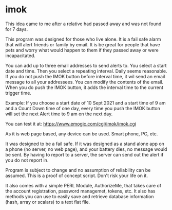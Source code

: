 # imok

This idea came to me after a relative had passed away and was not found for 7 days.

This program was designed for those who live alone.
It is a fail safe alarm that will alert friends or family by email.
It is be great for people that have pets and worry what would happen to them if they passed away or were incapacitated.

You can add up to three email addresses to send alerts to.
You select a start date and time. Then you select a repeating interval. Daily seems reasonable.
If you do not push the IMOK button before interval time, it wil send an email message to all your addressees. You can modify the contents of the email.
When you do push the IMOK button, it adds the interval time to the current trigger time.

Example: If you choose a start date of 10 Sept 2021 and a start time of 9 am and a Count Down time of one day, every time you push the IMOK button will set the next Alert time to 9 am on the next day. 

You can test it at:
https://www.emogic.com/cgi/imok/imok.cgi

As it is web page based, any device can be used. Smart phone, PC, etc.

It was designed to be a fail safe. If it was designed as a stand alone app on a phone (no server, no web page), and your battery dies, no message would be sent. By having to report to a server, the server can send out the alert if you do not report in.

Program is subject to change and no assumption of reliability can be assumed.
This is a proof of concept script. Don't risk your life on it.

It also comes with a simple PERL Module, AuthorizeMe, that takes care of the account registration, password managemet, tokens, etc.
It also has methods you can use to easily save and retrieve database information (hash, array or scalars) to a text flat file.
